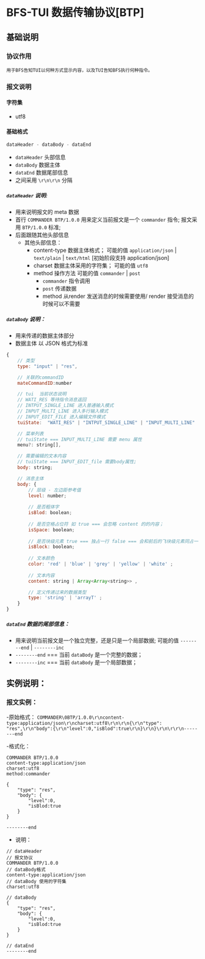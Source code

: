 # BFS-TUI 数据传输协议[BTP]

## 基础说明

### 协议作用
    用于BFS告知TUI以何种方式显示内容，以及TUI告知BFS执行何种指令。

### 报文说明

#### 字符集
- utf8

#### 基础格式
```javascript
dataHeader - dataBody - dataEnd
```
- `dataHeader` 头部信息
- `dataBody` 数据主体
- `dataEnd` 数据尾部信息
- 之间采用 `\r\n\r\n` 分隔

    
##### `dataHeader` 说明:
- 用来说明报文的 meta 数据
- 首行 `COMMANDER BTP/1.0.0` 用来定义当前报文是一个 `commander` 指令; 报文采用 `BTP/1.0.0` 标准;
- 后面跟随其他头部信息
    - 其他头部信息：
        - content-type  数据主体格式； 可能的值 `application/json` |  `text/plain` | `text/html` [初始阶段支持 application/json]
        - charset 数据主体采用的字符集； 可能的值 `utf8`
        - method 操作方法 可能的值 `commander` | `post`
            - `commander` 指令调用
            - `post` 传递数据
            - method 从render 发送消息的时候需要使用/ render 接受消息的时候可以不需要

##### `dataBody` 说明：
- 用来传递的数据主体部分
- 数据主体 以 JSON 格式为标准
```javascript
{
    // 类型
    type: "input" | "res",

    // 关联的commandID
    mateCommandID:number

    // tui  当前状态说明
    // WATI_RES 等待指令消息返回
    // INTPUT_SINGLE_LINE 进入普通输入模式
    // INPUT_MULTI_LINE 进入多行输入模式
    // INPUT_EDIT_FILE 进入编辑文件模式 
    tuiState:  "WATI_RES" | "INTPUT_SINGLE_LINE" | "INPUT_MULTI_LINE" | "INPUT_EDIT_FILE",

    // 菜单列表 
    // tuiState === INPUT_MULTI_LINE 需要 menu 属性
    menu?: string[],

    // 需要编辑的文本内容
    // tuiState === INPUT_EDIT_file 需要body属性;
    body: string;

    // 消息主体
    body: {
        // 层级 - 左边距参考值
        level: number; 
        
        // 是否粗体字 
        isBlod: boolean;
        
        // 是否空格占位符 如 true === 会忽略 content 的的内容；
        isSpace: boolean;
        
        // 是否块级元素 true === 独占一行 false === 会和前后的飞块级元素同占一行;
        isBlock: boolean;
        
        // 文本颜色
        color: 'red' | 'blue' | 'grey' | 'yellow' | 'white' ;
        
        // 文本内容
        content: string | Array<Array<string>> ,

        // 定义传递过来的数据类型
        type: 'string' | 'arrayT' ;
    }
}

```

##### `dataEnd` 数据的尾部信息：
- 用来说明当前报文是一个独立完整，还是只是一个局部数据; 可能的值 `--------end` | `--------inc`
- `--------end` === 当前 `dataBody` 是一个完整的数据；
- `--------inc` === 当前 `dataBody` 是一个局部数据；



## 实例说明：
### 报文实例：
-原始格式：  `COMMANDER\0BTP/1.0.0\r\ncontent-type:application/json\r\ncharset:utf8\r\n\r\n{\r\n"type": "res",\r\n"body":{\r\n"level":0,"isBlod":true\r\n}\r\n}\r\n\r\r\n--------end` 


-格式化：
```
COMMANDER BTP/1.0.0
content-type:application/json
charset:utf8
method:commander

{
    "type": "res",
    "body": {
        "level":0,
        "isBlod:true
    }
}

--------end

```

- 说明：
```
// dataHeader
// 报文协议
COMMANDER BTP/1.0.0   
// dataBody格式
content-type:application/json
// dataBody 使用的字符集
charset:utf8

// dataBody
{
    "type": "res",
    "body": {
        "level":0,
        "isBlod:true
    }
}

// dataEnd
--------end

```